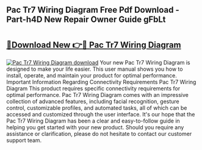 ## Pac Tr7 Wiring Diagram Free Pdf Download - Part-h4D New Repair Owner Guide gFbLt

# <h2><a href="http://dfku8t.blite.top/?on=Pac+Tr7+Wiring+Diagram">🔗Download New 👉🔴 Pac Tr7 Wiring Diagram</a></h2>

[![Pac Tr7 Wiring Diagram download](https://i.imgur.com/lujVjoI.png)](http://dfku8t.blite.top/?on=Pac+Tr7+Wiring+Diagram)
Your new Pac Tr7 Wiring Diagram is designed to make your life easier. This user manual shows you how to install, operate, and maintain your product for optimal performance. Important Information Regarding Connectivity Requirements Pac Tr7 Wiring Diagram This product requires specific connectivity requirements for optimal performance. Pac Tr7 Wiring Diagram comes with an impressive collection of advanced features, including facial recognition, gesture control, customizable profiles, and automated tasks, all of which can be accessed and customized through the user interface. It's our hope that the Pac Tr7 Wiring Diagram has been a clear and easy-to-follow guide in helping you get started with your new product. Should you require any assistance or clarification, please do not hesitate to contact our customer support team.
